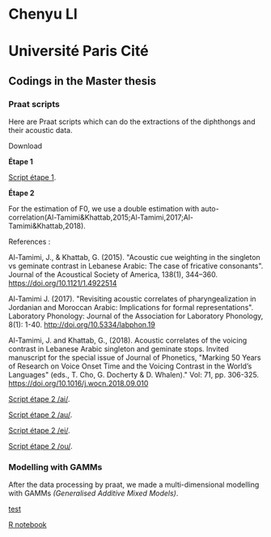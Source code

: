 # Chenyu LI

# Université Paris Cité 

## Codings in the Master thesis

### Praat scripts

Here are Praat scripts which can do the  extractions of the diphthongs and their acoustic data.

Download

**Étape 1** 

[Script étape 1](https://chenyuliudp.github.io/Master_Thesis_Codings/etape1a.praat).

**Étape 2** 

For the estimation of F0, we use a double estimation with auto-correlation(Al-Tamimi&Khattab,2015;Al-Tamimi,2017;Al-Tamimi&Khattab,2018).

References : 

Al-Tamimi, J., & Khattab, G. (2015). "Acoustic cue weighting in the singleton vs geminate contrast in Lebanese Arabic: The case of fricative consonants". Journal of the Acoustical Society of America, 138(1), 344–360. https://doi.org/10.1121/1.4922514

Al-Tamimi J. (2017). "Revisiting acoustic correlates of pharyngealization in Jordanian and Moroccan Arabic: Implications for formal representations". Laboratory Phonology: Journal of the Association for Laboratory Phonology, 8(1): 1-40. http://doi.org/10.5334/labphon.19

Al-Tamimi, J. and Khattab, G., (2018). Acoustic correlates of the voicing contrast in Lebanese Arabic singleton and geminate stops. Invited manuscript for the special issue of Journal of Phonetics, "Marking 50 Years of Research on Voice Onset Time and the Voicing Contrast in the World’s Languages" (eds., T. Cho, G. Docherty & D. Whalen)." Vol: 71, pp. 306-325. https://doi.org/10.1016/j.wocn.2018.09.010

[Script étape 2 /ai/](https://chenyuliudp.github.io/Master_Thesis_Codings/etape2ai.praat).

[Script étape 2 /au/](https://chenyuliudp.github.io/Master_Thesis_Codings/etape2au.praat).

[Script étape 2 /ei/](https://chenyuliudp.github.io/Master_Thesis_Codings/etape2ei.praat).

[Script étape 2 /ou/](https://chenyuliudp.github.io/Master_Thesis_Codings/etape2ou.praat).

### Modelling with GAMMs

After the data processing by praat, we made a multi-dimensional modelling with GAMMs *(Generalised Additive Mixed Models)*.

[test](https://chenyuliudp.github.io/Master_Thesis_Codings/book1.html)

[R notebook](https://github.com/ChenyuLIUdP/R_notebook/releases/tag/Rnotebook)
